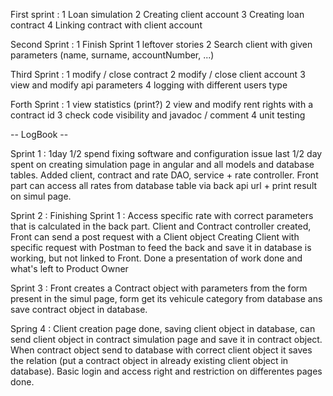 First sprint :
1 Loan simulation
2 Creating client account
3 Creating loan contract
4 Linking contract with client account

Second Sprint :
1 Finish Sprint 1 leftover stories
2 Search client with given parameters (name, surname, accountNumber, ...)

Third Sprint :
1 modify / close contract
2 modify / close client account
3 view and modify api parameters
4 logging with different users type

Forth Sprint :
1 view statistics (print?)
2 view and modify rent rights with a contract id
3 check code visibility and javadoc / comment
4 unit testing


 -- LogBook --
 
Sprint 1 : 1day 1/2 spend fixing software and configuration issue
last 1/2 day spent on creating simulation page in angular and all models and database tables. Added client, contract and rate DAO, service + rate controller. Front part can access all rates from database table via back api url + print result on simul page.

Sprint 2 :
Finishing Sprint 1 : Access specific rate with correct parameters that is calculated in the back part. Client and Contract controller created, Front can send a post request with a Client object
Creating Client with specific request with Postman to feed the back and save it in database is working, but not linked to Front.
Done a presentation of work done and what's left to Product Owner

Sprint 3 :
Front creates a Contract object with parameters from the form present in the simul page, form get its vehicule category from database ans save contract object in database. 

Spring 4 :
Client creation page done, saving client object in database, can send client object in contract simulation page and save it in contract object. When contract object send to database with correct client object it saves the relation (put a contract object in already existing client object in database).
Basic login and access right and restriction on differentes pages done.
